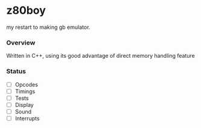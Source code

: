 # z80boy
my restart to making gb emulator.
### Overview
Written in C++, using its good advantage of direct memory handling feature

### Status
- [ ] Opcodes
- [ ] Timings
- [ ] Tests
- [ ] Display
- [ ] Sound
- [ ] Interrupts
